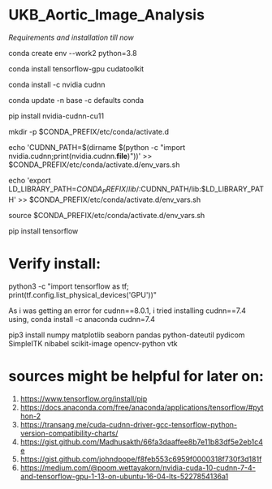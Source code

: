 # UKB_Aortic_Image_Analysis
*Requirements and installation till now* 

conda create env --work2 python=3.8

conda install tensorflow-gpu cudatoolkit

conda install -c nvidia cudnn 

conda update -n base -c defaults conda

pip install nvidia-cudnn-cu11

mkdir -p $CONDA_PREFIX/etc/conda/activate.d

echo 'CUDNN_PATH=$(dirname $(python -c "import nvidia.cudnn;print(nvidia.cudnn.__file__)"))' >> $CONDA_PREFIX/etc/conda/activate.d/env_vars.sh

echo 'export LD_LIBRARY_PATH=$CONDA_PREFIX/lib/:$CUDNN_PATH/lib:$LD_LIBRARY_PATH' >> $CONDA_PREFIX/etc/conda/activate.d/env_vars.sh

source $CONDA_PREFIX/etc/conda/activate.d/env_vars.sh

pip install tensorflow 

# Verify install:
python3 -c "import tensorflow as tf; print(tf.config.list_physical_devices('GPU'))"

As i was getting an error for cudnn==8.0.1, i tried installing cudnn==7.4 using, 
conda install -c anaconda cudnn=7.4

pip3 install numpy matplotlib seaborn pandas python-dateutil pydicom SimpleITK nibabel scikit-image opencv-python vtk

# sources might be helpful for later on:
1. https://www.tensorflow.org/install/pip
2. https://docs.anaconda.com/free/anaconda/applications/tensorflow/#python-2
3. https://transang.me/cuda-cudnn-driver-gcc-tensorflow-python-version-compatibility-charts/
4. https://gist.github.com/Madhusakth/66fa3daaffee8b7e11b83df5e2eb1c4e
5. https://gist.github.com/johndpope/f8feb553c6959f0000318f730f3d181f
6. https://medium.com/@poom.wettayakorn/nvidia-cuda-10-cudnn-7-4-and-tensorflow-gpu-1-13-on-ubuntu-16-04-lts-5227854136a1
